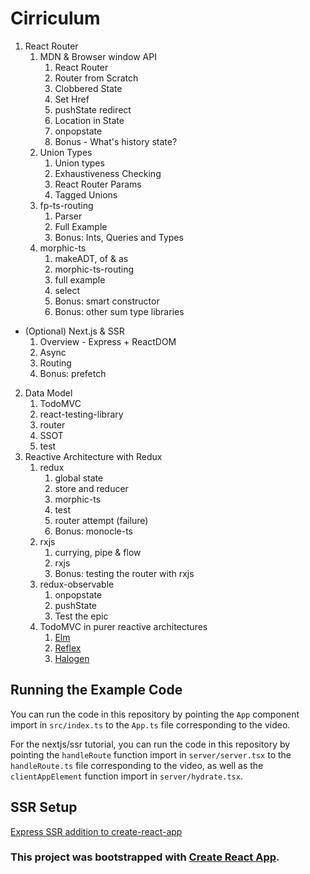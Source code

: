 
# Cirriculum
  1. React Router
      1. MDN & Browser window API
          1. React Router
          2. Router from Scratch
          3. Clobbered State
          4. Set Href
          5. pushState redirect
          6. Location in State
          7. onpopstate
          8. Bonus - What's history state?
      2. Union Types
          1. Union types
          2. Exhaustiveness Checking
          3. React Router Params
          4. Tagged Unions
      3. fp-ts-routing
          1. Parser
          2. Full Example
          3. Bonus: Ints, Queries and Types
      4. morphic-ts
          1. makeADT, of & as
          2. morphic-ts-routing
          3. full example
          4. select
          5. Bonus: smart constructor
          6. Bonus: other sum type libraries
  - (Optional) Next.js & SSR
      1. Overview - Express + ReactDOM
      2. Async
      3. Routing
      4. Bonus: prefetch
  2. Data Model
      1. TodoMVC
      2. react-testing-library
      3. router
      4. SSOT
      5. test
  3. Reactive Architecture with Redux
      1. redux
          1. global state
          2. store and reducer
          3. morphic-ts
          4. test
          5. router attempt (failure)
          6. Bonus: monocle-ts
      2. rxjs
          1. currying, pipe & flow
          2. rxjs
          3. Bonus: testing the router with rxjs
      3. redux-observable
          1. onpopstate
          2. pushState
          3. Test the epic
      4. TodoMVC in purer reactive architectures
          1. [Elm](https://github.com/kadikraman/elm-todo/blob/master/src/Main.elm)
          2. [Reflex](https://github.com/reflex-frp/reflex-todomvc/blob/develop/src/Reflex/TodoMVC.hs)
          3. [Halogen](https://github.com/holdenlee/halogen-todo/blob/master/src/Main.purs)

## Running the Example Code

You can run the code in this repository by pointing the `App` component import in `src/index.ts` to the `App.ts` file corresponding to the video.

For the nextjs/ssr tutorial, you can run the code in this repository by pointing the `handleRoute` function import in `server/server.tsx` to the `handleRoute.ts` file corresponding to the video, as well as the `clientAppElement` function import in `server/hydrate.tsx`.

## SSR Setup

[Express SSR addition to create-react-app](https://gist.github.com/anthonyjoeseph/bdcf9be5cfc515cad334b687237c1556)

### This project was bootstrapped with [Create React App](https://github.com/facebook/create-react-app).
